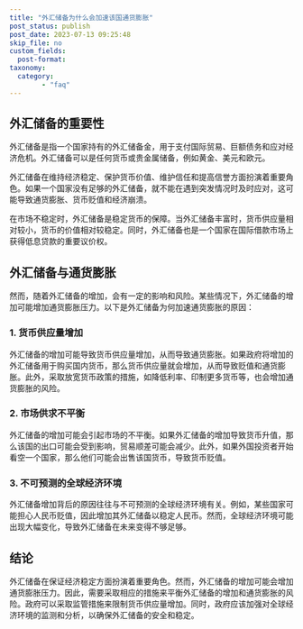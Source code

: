 ```yaml
---
title: "外汇储备为什么会加速该国通货膨胀"
post_status: publish
post_date: 2023-07-13 09:25:48
skip_file: no
custom_fields: 
  post-format: 
taxonomy:
  category:
        - "faq"
---
```


## 外汇储备的重要性

外汇储备是指一个国家持有的外汇储备金，用于支付国际贸易、巨额债务和应对经济危机。外汇储备可以是任何货币或贵金属储备，例如黄金、美元和欧元。

外汇储备在维持经济稳定、保护货币价值、维护信任和提高信誉方面扮演着重要角色。如果一个国家没有足够的外汇储备，就不能在遇到突发情况时及时应对，这可能导致通货膨胀、货币贬值和经济崩溃。

在市场不稳定时，外汇储备是稳定货币的保障。当外汇储备丰富时，货币供应量相对较小，货币的价值相对较稳定。同时，外汇储备也是一个国家在国际借款市场上获得低息贷款的重要议价权。

## 外汇储备与通货膨胀

然而，随着外汇储备的增加，会有一定的影响和风险。某些情况下，外汇储备的增加可能增加通货膨胀压力。以下是外汇储备为何加速通货膨胀的原因：

### 1. 货币供应量增加

外汇储备的增加可能导致货币供应量增加，从而导致通货膨胀。如果政府将增加的外汇储备用于购买国内货币，那么货币供应量就会增加，从而导致贬值和通货膨胀。此外，采取放宽货币政策的措施，如降低利率、印制更多货币等，也会增加通货膨胀的风险。

### 2. 市场供求不平衡

外汇储备的增加可能会引起市场的不平衡。如果外汇储备的增加导致货币升值，那么该国的出口可能会受到影响，贸易顺差可能会减少。此外，如果外国投资者开始看空一个国家，那么他们可能会出售该国货币，导致货币贬值。

### 3. 不可预测的全球经济环境

外汇储备增加背后的原因往往与不可预测的全球经济环境有关。例如，某些国家可能担心人民币贬值，因此增加其外汇储备以稳定人民币。然而，全球经济环境可能出现大幅变化，导致外汇储备在未来变得不够足够。

## 结论

外汇储备在保证经济稳定方面扮演着重要角色。然而，外汇储备的增加可能会增加通货膨胀压力。因此，需要采取相应的措施来平衡外汇储备的增加和通货膨胀的风险。政府可以采取监管措施来限制货币供应量增加。同时，政府应该加强对全球经济环境的监测和分析，以确保外汇储备的安全和稳定。
